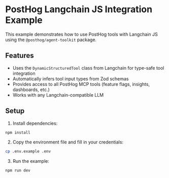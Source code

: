 # PostHog Langchain JS Integration Example

This example demonstrates how to use PostHog tools with Langchain JS using the `@posthog/agent-toolkit` package.

## Features

- Uses the `DynamicStructuredTool` class from Langchain for type-safe tool integration
- Automatically infers tool input types from Zod schemas
- Provides access to all PostHog MCP tools (feature flags, insights, dashboards, etc.)
- Works with any Langchain-compatible LLM

## Setup

1. Install dependencies:

```bash
npm install
```

2. Copy the environment file and fill in your credentials:

```bash
cp .env.example .env
```

3. Run the example:

```bash
npm run dev
```
